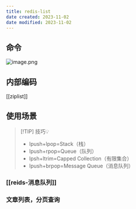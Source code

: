 ```yaml
---
title: redis-list
date created: 2023-11-02
date modified: 2023-11-02
---
```


## 命令

![image.png](http://image.clickear.top/20231102110149.png)

## 内部编码

[[ziplist]]

## 使用场景

> [!TIP] 技巧💡
> + lpush+lpop=Stack（栈）
> + lpush+rpop=Queue（队列）
> + lpsh+ltrim=Capped Collection（有限集合）
> + lpush+brpop=Message Queue（消息队列）

### [[reids-消息队列]]

### 文章列表，分页查询

